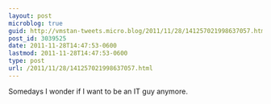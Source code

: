 ```yaml
---
layout: post
microblog: true
guid: http://vmstan-tweets.micro.blog/2011/11/28/141257021998637057.html
post_id: 3039525
date: 2011-11-28T14:47:53-0600
lastmod: 2011-11-28T14:47:53-0600
type: post
url: /2011/11/28/141257021998637057.html
---
```

Somedays I wonder if I want to be an IT guy anymore.
